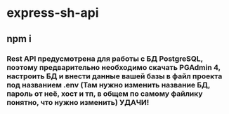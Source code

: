 # express-sh-api

## npm i

### Rest API предусмотрена для работы с БД PostgreSQL, поэтому предварительно необходимо скачать PGAdmin 4, настроить БД и внести данные вашей базы в файл проекта под названием .env (Там нужно изменить название БД, пароль от неё, хост и тп, в общем по самому файлику понятно, что нужно изменить) УДАЧИ!
